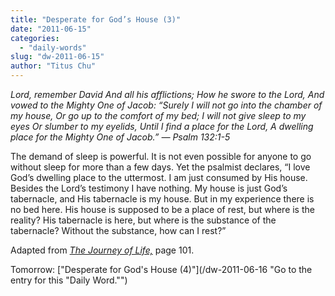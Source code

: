 ```yaml
---
title: "Desperate for God’s House (3)"
date: "2011-06-15"
categories: 
  - "daily-words"
slug: "dw-2011-06-15"
author: "Titus Chu"
---
```


_Lord, remember David And all his afflictions; How he swore to the Lord, And vowed to the Mighty One of Jacob: “Surely I will not go into the chamber of my house, Or go up to the comfort of my bed; I will not give sleep to my eyes Or slumber to my eyelids, Until I find a place for the Lord, A dwelling place for the Mighty One of Jacob.” — Psalm 132:1-5_

The demand of sleep is powerful. It is not even possible for anyone to go without sleep for more than a few days. Yet the psalmist declares, “I love God’s dwelling place to the uttermost. I am just consumed by His house. Besides the Lord’s testimony I have nothing. My house is just God’s tabernacle, and His tabernacle is my house. But in my experience there is no bed here. His house is supposed to be a place of rest, but where is the reality? His tabernacle is here, but where is the substance of the tabernacle? Without the substance, how can I rest?”

Adapted from _[The Journey of Life,](/book-journey "Go to the listing for this book.")_ page 101.

Tomorrow: ["Desperate for God's House (4)"](/dw-2011-06-16 "Go to the entry for this "Daily Word."")
